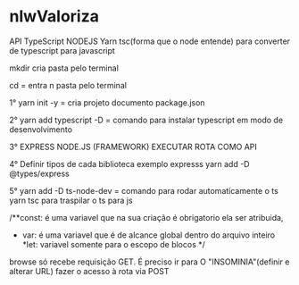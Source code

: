 # nlwValoriza
 API TypeScript NODEJS
Yarn tsc(forma que o node entende) para converter de typescript para javascript 

mkdir cria pasta pelo terminal 

cd = entra n pasta pelo terminal

1° yarn init -y = cria projeto documento package.json

2° yarn add typescript -D = comando para instalar typescript em modo de desenvolvimento

3° EXPRESS NODE.JS (FRAMEWORK)  EXECUTAR ROTA COMO API

4° Definir tipos de cada biblioteca exemplo expresss
yarn add -D @types/express

5° yarn add -D ts-node-dev =  comando para rodar automaticamente o ts
yarn tsc para traspilar o ts para js

/**const: é uma variavel que na sua criação é obrigatorio ela ser atribuida,
 * var:  é uma variavel que é de alcance global dentro do arquivo inteiro
 *let: variavel somente para o escopo de blocos */

 browse só recebe requisição GET. É preciso ir para O "INSOMINIA"(definir e alterar URL) fazer o acesso à rota via POST

